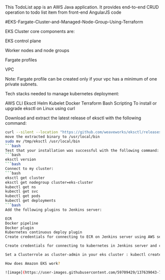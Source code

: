 This TodoList app is an AWS Java application. It provides end-to-end CRUD operation to todo list item from front-end AngularJS code

#EKS-Fargate-Cluster-and-Managed-Node-Group-Using-Terraform

EKS Cluster core components are:

EKS control plane

Worker nodes and node groups

Fargate profiles

VPC

Note: Fargate profile can be created only if your vpc has a minimum of one private subnets.

Tech stacks needed to manage kubernetes deployment:

AWS CLI
Eksctl
Helm
Kubelet
Docker
Terraform
Bash Scripting
To install or upgrade eksctl on Linux using curl

Download and extract the latest release of eksctl with the following command:
```bash
curl --silent --location "https://github.com/weaveworks/eksctl/releases/latest/download/eksctl_$(uname -s)_amd64.tar.gz" | tar xz -C /tmp
move the extracted binary to /usr/local/bin
sudo mv /tmp/eksctl /usr/local/bin
```bash
Test that your installation was successful with the following command:
```bash
eksctl version
```bash
Connect to my cluster:
```bash
eksctl get cluster
eksctl get nodegroup cluster=eks-cluster
kubectl get ns
kubectl get svc
kubectl get pods
kubectl get deployments
```bash
Add the following plugins to Jenkins server:

ECR
Docker pipeline
Docker plugin
Kubernetes continuous deploy plugin
Create credentials for connecting to ECR on Jenkins server using AWS security credentials (Access key and secret key ID )

Create credentials for connecting to kubernetes in Jenkins server and copy all the content of ( sudo cat ~/.kube/config ) from the EKS Cluster inside it as enter directly, ID: k8s , Description: k8s .

Set a Clusterrole as cluster-admin in your eks cluster : kubectl create clusterrolebinding cluster-system-anonymous --cluster-role=cluster-admin --user=system:anonymous

How does Amazon EKS work?

![image](https://user-images.githubusercontent.com/59709429/137639043-72c23a66-c799-4e23-bf23-eb64754d401e.png)
